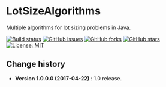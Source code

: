 LotSizeAlgorithms
=================

Multiple algorithms for lot sizing problems in Java.

[![Build status](https://ci.appveyor.com/api/projects/status/00pff9i752e7430a?svg=true)](https://ci.appveyor.com/project/SeppPenner/lotsizealgorithms)
[![GitHub issues](https://img.shields.io/github/issues/SeppPenner/LotSizeAlgorithms.svg)](https://github.com/SeppPenner/LotSizeAlgorithms/issues)
[![GitHub forks](https://img.shields.io/github/forks/SeppPenner/LotSizeAlgorithms.svg)](https://github.com/SeppPenner/LotSizeAlgorithms/network)
[![GitHub stars](https://img.shields.io/github/stars/SeppPenner/LotSizeAlgorithms.svg)](https://github.com/SeppPenner/LotSizeAlgorithms/stargazers)
[![License: MIT](https://img.shields.io/badge/License-MIT-blue.svg)](https://raw.githubusercontent.com/SeppPenner/LotSizeAlgorithms/master/License.txt)

Change history
--------------

* **Version 1.0.0.0 (2017-04-22)** : 1.0 release.